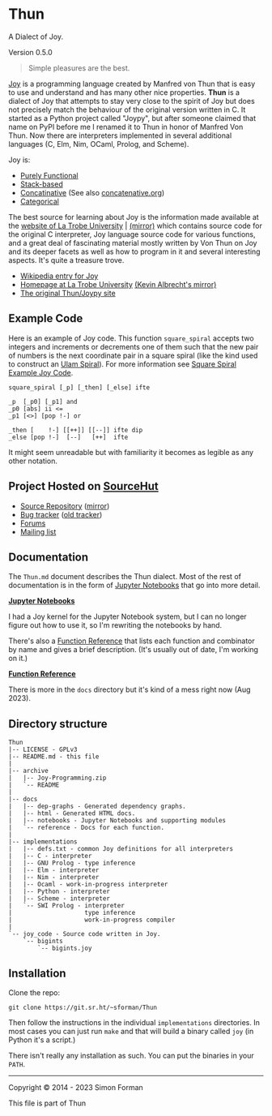 # Thun

A Dialect of Joy.

Version 0.5.0

> Simple pleasures are the best.

[Joy](https://en.wikipedia.org/wiki/Joy_%28programming_language%29) is a
programming language created by Manfred von Thun that is easy to use and
understand and has many other nice properties.  **Thun** is a dialect of
Joy that attempts to stay very close to the spirit of Joy but does not
precisely match the behaviour of the original version written in C.  It
started as a Python project called "Joypy", but after someone claimed
that name on PyPI before me I renamed it to Thun in honor of Manfred Von
Thun. Now there are interpreters implemented in several additional
languages (C, Elm, Nim, OCaml, Prolog, and Scheme).

Joy is:

* [Purely Functional](https://en.wikipedia.org/wiki/Purely_functional_programming)
* [Stack-based](https://en.wikipedia.org/wiki/Stack-oriented_programming_language)
* [Concatinative](https://en.wikipedia.org/wiki/Concatenative_programming_language)
  (See also [concatenative.org](http://www.concatenative.org/wiki/view/Concatenative%20language))
* [Categorical](https://joypy.osdn.io/notebooks/Categorical.html)

The best source for learning about Joy is the information made available
at the [website of La Trobe University](http://www.latrobe.edu.au/humanities/research/research-projects/past-projects/joy-programming-language)
| [(mirror)](https://www.kevinalbrecht.com/code/joy-mirror/) which
contains source code for the original C interpreter, Joy language source
code for various functions, and a great deal of fascinating material
mostly written by Von Thun on Joy and its deeper facets as well as how to
program in it and several interesting aspects.  It's quite a treasure
trove.

* [Wikipedia entry for Joy](https://en.wikipedia.org/wiki/Joy_%28programming_language%29)
* [Homepage at La Trobe University](http://www.latrobe.edu.au/humanities/research/research-projects/past-projects/joy-programming-language)
  [(Kevin Albrecht's mirror)](https://www.kevinalbrecht.com/code/joy-mirror/)
* [The original Thun/Joypy site](https://web.archive.org/web/20220411010035/https://joypy.osdn.io/)


## Example Code

Here is an example of Joy code.  This function `square_spiral` accepts
two integers and increments or decrements one of them such that the new
pair of numbers is the next coordinate pair in a square spiral (like the
kind used to construct an [Ulam Spiral](https://en.wikipedia.org/wiki/Ulam_spiral)).
For more information see [Square Spiral Example Joy Code](https://joypy.osdn.io/notebooks/Square_Spiral.html).

    square_spiral [_p] [_then] [_else] ifte

    _p  [_p0] [_p1] and
    _p0 [abs] ii <=
    _p1 [<>] [pop !-] or

    _then [    !-] [[++]] [[--]] ifte dip
    _else [pop !-]  [--]   [++]  ifte

It might seem unreadable but with familiarity it becomes as legible as
any other notation.


## Project Hosted on [SourceHut](https://git.sr.ht/~sforman/Thun)

* [Source Repository](https://git.sr.ht/~sforman/Thun)
  ([mirror](https://github.com/calroc/Thun))
* [Bug tracker](https://todo.sr.ht/~sforman/thun-der)
  ([old tracker](https://osdn.net/projects/joypy/ticket/))
* [Forums](https://osdn.net/projects/joypy/forums/)
* [Mailing list](https://osdn.net/projects/joypy/lists/)


## Documentation

The `Thun.md` document describes the Thun dialect. Most of the rest of
documentation is in the form of
[Jupyter Notebooks](https://joypy.osdn.io/notebooks/index.html)
that go into more detail.

**[Jupyter Notebooks](https://joypy.osdn.io/notebooks/index.html)**

I had a Joy kernel for the Jupyter Notebook system, but I can no longer
figure out how to use it, so I'm rewriting the notebooks by hand.

There's also a [Function Reference](https://git.sr.ht/~sforman/Thun/tree/trunk/item/docs/reference) that lists each
function and combinator by name and gives a brief description.  (It's
usually out of date, I'm working on it.)

**[Function Reference](https://git.sr.ht/~sforman/Thun/tree/trunk/item/docs/reference)**

There is more in the `docs` directory but it's kind of a mess right now
(Aug 2023).


## Directory structure

    Thun
    |-- LICENSE - GPLv3
    |-- README.md - this file
    |
    |-- archive
    |   |-- Joy-Programming.zip
    |   `-- README
    |
    |-- docs
    |   |-- dep-graphs - Generated dependency graphs.
    |   |-- html - Generated HTML docs.
    |   |-- notebooks - Jupyter Notebooks and supporting modules
    |   `-- reference - Docs for each function.
    |
    |-- implementations
    |   |-- defs.txt - common Joy definitions for all interpreters
    |   |-- C - interpreter
    |   |-- GNU Prolog - type inference
    |   |-- Elm - interpreter
    |   |-- Nim - interpreter
    |   |-- Ocaml - work-in-progress interpreter
    |   |-- Python - interpreter
    |   |-- Scheme - interpreter
    |   `-- SWI Prolog - interpreter
    |                    type inference
    |                    work-in-progress compiler
    |
    `-- joy_code - Source code written in Joy.
        `-- bigints
            `-- bigints.joy


## Installation

Clone the repo:

    git clone https://git.sr.ht/~sforman/Thun

Then follow the instructions in the individual `implementations`
directories.  In most cases you can just run `make` and that will build a
binary called `joy` (in Python it's a script.)

There isn't really any installation as such. You can put the binaries in
your ``PATH``.







--------------------------------------------------

Copyright © 2014 - 2023 Simon Forman

This file is part of Thun

